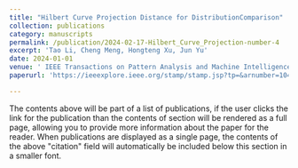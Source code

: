 ```yaml
---
title: "Hilbert Curve Projection Distance for DistributionComparison"
collection: publications
category: manuscripts
permalink: /publication/2024-02-17-Hilbert_Curve_Projection-number-4
excerpt: 'Tao Li, Cheng Meng, Hongteng Xu, Jun Yu'
date: 2024-01-01
venue: ' IEEE Transactions on Pattern Analysis and Machine Intelligence'
paperurl: 'https://ieeexplore.ieee.org/stamp/stamp.jsp?tp=&arnumber=10428036'

---
```


The contents above will be part of a list of publications, if the user clicks the link for the publication than the contents of section will be rendered as a full page, allowing you to provide more information about the paper for the reader. When publications are displayed as a single page, the contents of the above "citation" field will automatically be included below this section in a smaller font.
